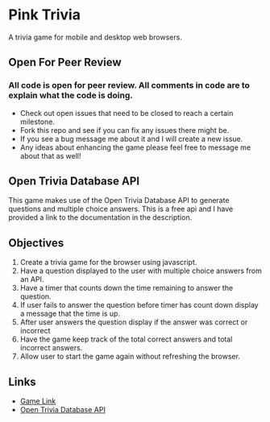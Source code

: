 # Pink Trivia
A trivia game for mobile and desktop web browsers.

## Open For Peer Review
<h3>All code is open for peer review. All comments in code are to explain what the code is doing.</h3>

* Check out open issues that need to be closed to reach a certain milestone.
* Fork this repo and see if you can fix any issues there might be.
* If you see a bug message me about it and I will create a new issue.
* Any ideas about enhancing the game please feel free to message me about that as well!

## Open Trivia Database API
This game makes use of the Open Trivia Database API to generate questions and multiple choice answers. This is a free api and I have provided a link to the documentation in the description.

## Objectives
1. Create a trivia game for the browser using javascript.
2. Have a question displayed to the user with multiple choice answers from an API.
3. Have a timer that counts down the time remaining to answer the question.
4. If user fails to answer the question before timer has count down display a message that the time is up.
5. After user answers the question display if the answer was correct or incorrect
6. Have the game keep track of the total correct answers and total incorrect answers.
7. Allow user to start the game again without refreshing the browser.

## Links
* [Game Link](https://amcnulty.github.io/TriviaGame/ "A trivia game for mobile and desktop browsers!")
* [Open Trivia Database API](https://opentdb.com/api_config.php "Open Trivia DB: Free to use, user-contributed trivia question database.")